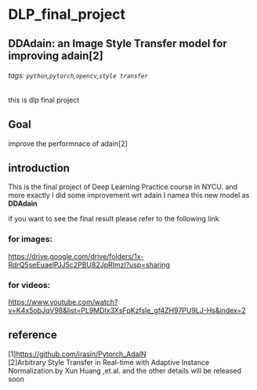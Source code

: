 # DLP_final_project
## DDAdain: an Image Style Transfer model for improving adain[2] 
###### tags: `python`,`pytorch`,`opencv`,`style transfer`
this is dlp final project
## Goal
improve the performnace of adain[2]
## introduction
This is the final project of Deep Learning Practice course in NYCU.
and more exactly
I did some improvement wrt adain
I namea this new model as **DDAdain**

if you want to see the final result
please refer to the following link

### for images:
https://drive.google.com/drive/folders/1x-RdrQ5seEuaelPJJ5c2PBU82JpRImzl?usp=sharing

### for videos:
https://www.youtube.com/watch?v=K4x5obJqV98&list=PL9MDIx3XsFpKzfsle_gf4ZH97PU9LJ-Hs&index=2

## reference
[1]https://github.com/irasin/Pytorch_AdaIN</br>
[2]Arbitrary Style Transfer in Real-time with Adaptive Instance Normalization.by Xun Huang ,et.al.
and the other details will be released soon
